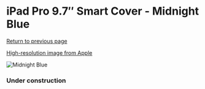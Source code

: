 # iPad Pro 9.7″ Smart Cover - Midnight Blue

[Return to previous page](/ipad_pro97)

[High-resolution image from Apple](https://store.storeimages.cdn-apple.com/8756/as-images.apple.com/is/MM2C2?wid=4500&hei=4500&fmt=png)

<div style="width: 384px"><img src="/everyphone/MM2C2.png" alt="Midnight Blue"></div>

### Under construction
